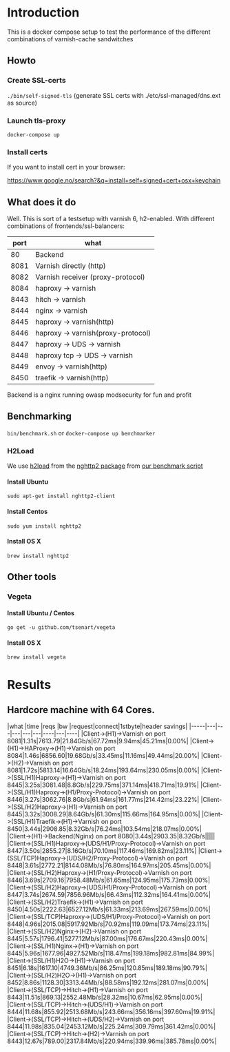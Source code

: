 # Introduction

This is a docker compose setup to test the performance of the different combinations of varnish-cache sandwitches

## Howto

### Create SSL-certs
` ./bin/self-signed-tls ` (generate SSL certs with ./etc/ssl-managed/dns.ext as source)

### Launch tls-proxy
` docker-compose up `

### Install certs

If you want to install cert in your browser:

https://www.google.no/search?&q=install+self+signed+cert+osx+keychain

## What does it do

Well. This is sort of a testsetup with varnish 6, h2-enabled. With different combinations
of frontends/ssl-balancers:

|port|what|
|----|----|
|80| Backend
|8081| Varnish directly (http)
|8082| Varnish receiver (proxy-protocol)
|8084| haproxy -> varnish
|8443| hitch -> varnish
|8444| nginx -> varnish
|8445| haproxy -> varnish(http)
|8446| haproxy -> varnish(proxy-protocol)
|8447| haproxy -> UDS -> varnish
|8448| haproxy tcp -> UDS -> varnish
|8449| envoy -> varnish(http)
|8450| traefik -> varnish(http)

Backend is a nginx running owasp modsecurity for fun and profit

## Benchmarking

`bin/benchmark.sh` or `docker-compose up benchmarker`

### H2Load

We use [h2load](https://nghttp2.org/documentation/h2load.1.html#) from the
[nghttp2 package](https://github.com/nghttp2/nghttp2) from [our benchmark script](benchmark.sh)

#### Install Ubuntu

`sudo apt-get install nghttp2-client`

#### Install Centos
`sudo yum install nghttp2`

#### Install OS X
`brew install nghttp2`

## Other tools

### Vegeta

#### Install Ubuntu / Centos

`go get -u github.com/tsenart/vegeta`

#### Install OS X

`brew install vegeta`

# Results

## Hardcore machine with 64 Cores.

|what   |time   |reqs   |bw     |request|connect|1stbyte|header savings|
|-----|---|---|---|---|---|----|---|----|
|Client->(H1)->Varnish on port 8081|1.31s|7613.79|21.84Gb/s|67.72ms|9.94ms|45.21ms|0.00%|
|Client->(H1)->HAProxy->(H1)->Varnish on port 8084|1.46s|6856.60|19.68Gb/s|33.45ms|11.16ms|49.44ms|20.00%|
|Client->(H2)->Varnish on port 8081|1.72s|5813.14|16.64Gb/s|18.24ms|193.64ms|230.05ms|0.00%|
|Client->(SSL/H1)Haproxy->(H1)->Varnish on port 8445|3.25s|3081.48|8.8Gb/s|229.75ms|371.14ms|418.71ms|19.91%|
|Client->(SSL/H1)Haproxy->(H1/Proxy-Protocol)->Varnish on port 8446|3.27s|3062.76|8.8Gb/s|61.94ms|161.77ms|214.42ms|23.22%|
|Client->(SSL/H2)Haproxy->(H1)->Varnish on port 8445|3.32s|3008.29|8.64Gb/s|61.30ms|115.66ms|164.95ms|0.00%|
|Client->(SSL/H1)Traefik->(H1)->Varnish on port 8450|3.44s|2908.85|8.32Gb/s|76.24ms|103.54ms|218.07ms|0.00%|
|Client->(H1)->Backend(Nginx) on port 8080|3.44s|2903.35|8.32Gb/s|||||
|Client->(SSL/H1)Haproxy->(UDS/H1/Proxy-Protocol)->Varnish on port 8447|3.50s|2855.27|8.16Gb/s|70.10ms|117.46ms|169.82ms|23.11%|
|Client->(SSL/TCP)Haproxy->(UDS/H2/Proxy-Protocol)->Varnish on port 8448|3.61s|2772.21|8144.08Mb/s|76.80ms|164.97ms|205.45ms|0.00%|
|Client->(SSL/H2)Haproxy->(H1/Proxy-Protocol)->Varnish on port 8446|3.69s|2709.16|7958.48Mb/s|61.65ms|124.95ms|175.73ms|0.00%|
|Client->(SSL/H2)Haproxy->(UDS/H1/Proxy-Protocol)->Varnish on port 8447|3.74s|2674.59|7856.96Mb/s|66.43ms|112.32ms|164.41ms|0.00%|
|Client->(SSL/H2)Traefik->(H1)->Varnish on port 8450|4.50s|2222.63|6527.12Mb/s|61.33ms|213.69ms|267.59ms|0.00%|
|Client->(SSL/TCP)Haproxy->(UDS/H1/Proxy-Protocol)->Varnish on port 8448|4.96s|2015.08|5917.92Mb/s|70.92ms|119.09ms|173.74ms|23.11%|
|Client->(SSL/H2)Nginx->(H2)->Varnish on port 8445|5.57s|1796.41|5277.12Mb/s|87.00ms|176.67ms|220.43ms|0.00%|
|Client->(SSL/H1)Nginx->(H1)->Varnish on port 8445|5.96s|1677.96|4927.52Mb/s|118.47ms|199.18ms|982.81ms|84.99%|
|Client->(SSL/H1)H2O->(H1)->Varnish on port 8451|6.18s|1617.10|4749.36Mb/s|86.25ms|120.85ms|189.18ms|90.79%|
|Client->(SSL/H2)H2O->(H1)->Varnish on port 8452|8.86s|1128.30|3313.44Mb/s|88.58ms|192.12ms|281.07ms|0.00%|
|Client->(SSL/TCP)->Hitch->(H1)->Varnish on port 8443|11.51s|869.13|2552.48Mb/s|28.32ms|10.67ms|62.95ms|0.00%|
|Client->(SSL/TCP)->Hitch->(UDS/H1)->Varnish on port 8444|11.68s|855.92|2513.68Mb/s|243.66ms|356.16ms|397.60ms|19.91%|
|Client->(SSL/TCP)->Hitch->(UDS/H2)->Varnish on port 8444|11.98s|835.04|2453.12Mb/s|225.24ms|309.79ms|361.42ms|0.00%|
|Client->(SSL/TCP)->Hitch->(H2)->Varnish on port 8443|12.67s|789.00|2317.84Mb/s|220.94ms|339.96ms|385.78ms|0.00%|
